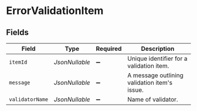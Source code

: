 # ErrorValidationItem


## Fields

| Field                                        | Type                                         | Required                                     | Description                                  |
| -------------------------------------------- | -------------------------------------------- | -------------------------------------------- | -------------------------------------------- |
| `itemId`                                     | *JsonNullable<String>*                       | :heavy_minus_sign:                           | Unique identifier for a validation item.     |
| `message`                                    | *JsonNullable<String>*                       | :heavy_minus_sign:                           | A message outlining validation item's issue. |
| `validatorName`                              | *JsonNullable<String>*                       | :heavy_minus_sign:                           | Name of validator.                           |